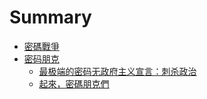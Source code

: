 # Summary

- [密碼戰爭](1-crypto-wars.md)
- [密码朋克](3-cycherpunk.md)
    - [最极端的密码无政府主义宣言：刺杀政治](./3.1-ap.md)
    - [起來，密碼朋克們](./3.2-arise.md)
